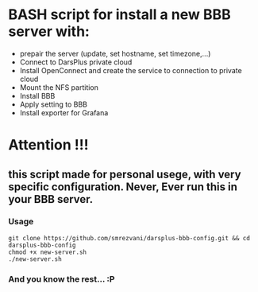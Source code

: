 # BASH script for install a new BBB server with:

- prepair the server (update, set hostname, set timezone,...)
- Connect to DarsPlus private cloud
- Install OpenConnect and create the service to connection to private cloud
- Mount the NFS partition
- Install BBB
- Apply setting to BBB
- Install exporter for Grafana

# Attention !!!

## this script made for personal usege, with very specific configuration. Never, Ever run this in your BBB server.

### Usage

```
git clone https://github.com/smrezvani/darsplus-bbb-config.git && cd darsplus-bbb-config
chmod +x new-server.sh
./new-server.sh
```

### And you know the rest... :P
